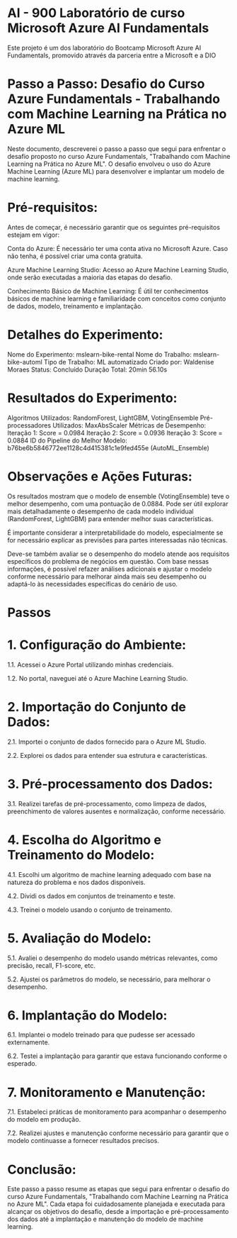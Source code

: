 # AI - 900 Laboratório de curso Microsoft Azure AI Fundamentals
Este projeto é um dos laboratório do Bootcamp Microsoft Azure AI Fundamentals, promovido através da parceria entre a Microsoft e a DIO
# Passo a Passo: Desafio do Curso Azure Fundamentals - Trabalhando com Machine Learning na Prática no Azure ML

Neste documento, descreverei o passo a passo que segui para enfrentar o desafio proposto no curso Azure Fundamentals, "Trabalhando com Machine Learning na Prática no Azure ML". O desafio envolveu o uso do Azure Machine Learning (Azure ML) para desenvolver e implantar um modelo de machine learning.

# Pré-requisitos:

Antes de começar, é necessário garantir que os seguintes pré-requisitos estejam em vigor:

Conta do Azure: É necessário ter uma conta ativa no Microsoft Azure. Caso não tenha, é possível criar uma conta gratuita.

Azure Machine Learning Studio: Acesso ao Azure Machine Learning Studio, onde serão executadas a maioria das etapas do desafio.

Conhecimento Básico de Machine Learning: É útil ter conhecimentos básicos de machine learning e familiaridade com conceitos como conjunto de dados, modelo, treinamento e implantação.

# Detalhes do Experimento:

Nome do Experimento: mslearn-bike-rental
Nome do Trabalho: mslearn-bike-automl
Tipo de Trabalho: ML automatizado
Criado por: Waldenise Moraes
Status: Concluído
Duração Total: 20min 56.10s

# Resultados do Experimento:

Algoritmos Utilizados: RandomForest, LightGBM, VotingEnsemble
Pré-processadores Utilizados: MaxAbsScaler
Métricas de Desempenho:
Iteração 1: Score = 0.0984
Iteração 2: Score = 0.0936
Iteração 3: Score = 0.0884
ID do Pipeline do Melhor Modelo: b76be6b5846772ee1128c4d415381c1e9fed455e (AutoML_Ensemble)

# Observações e Ações Futuras:

Os resultados mostram que o modelo de ensemble (VotingEnsemble) teve o melhor desempenho, com uma pontuação de 0.0884.
Pode ser útil explorar mais detalhadamente o desempenho de cada modelo individual (RandomForest, LightGBM) para entender melhor suas características.

É importante considerar a interpretabilidade do modelo, especialmente se for necessário explicar as previsões para partes interessadas não técnicas.

Deve-se também avaliar se o desempenho do modelo atende aos requisitos específicos do problema de negócios em questão.
Com base nessas informações, é possível refazer análises adicionais e ajustar o modelo conforme necessário para melhorar ainda mais seu desempenho ou adaptá-lo às necessidades específicas do cenário de uso.

# Passos

# 1. Configuração do Ambiente:

1.1. Acessei o Azure Portal utilizando minhas credenciais.

1.2. No portal, naveguei até o Azure Machine Learning Studio.

# 2. Importação do Conjunto de Dados:

2.1. Importei o conjunto de dados fornecido para o Azure ML Studio.

2.2. Explorei os dados para entender sua estrutura e características.

# 3. Pré-processamento dos Dados:

3.1. Realizei tarefas de pré-processamento, como limpeza de dados, preenchimento de valores ausentes e normalização, conforme necessário.

# 4. Escolha do Algoritmo e Treinamento do Modelo:

4.1. Escolhi um algoritmo de machine learning adequado com base na natureza do problema e nos dados disponíveis.

4.2. Dividi os dados em conjuntos de treinamento e teste.

4.3. Treinei o modelo usando o conjunto de treinamento.

# 5. Avaliação do Modelo:

5.1. Avaliei o desempenho do modelo usando métricas relevantes, como precisão, recall, F1-score, etc.

5.2. Ajustei os parâmetros do modelo, se necessário, para melhorar o desempenho.

# 6. Implantação do Modelo:

6.1. Implantei o modelo treinado para que pudesse ser acessado externamente.

6.2. Testei a implantação para garantir que estava funcionando conforme o esperado.

# 7. Monitoramento e Manutenção:

7.1. Estabeleci práticas de monitoramento para acompanhar o desempenho do modelo em produção.

7.2. Realizei ajustes e manutenção conforme necessário para garantir que o modelo continuasse a fornecer resultados precisos.

# Conclusão:

Este passo a passo resume as etapas que segui para enfrentar o desafio do curso Azure Fundamentals, "Trabalhando com Machine Learning na Prática no Azure ML". Cada etapa foi cuidadosamente planejada e executada para alcançar os objetivos do desafio, desde a importação e pré-processamento dos dados até a implantação e manutenção do modelo de machine learning.




